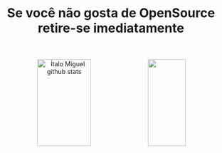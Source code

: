 <!-- <img width=100% src="https://capsule-render.vercel.app/api?type=waving&color=00bfbf&height=120&section=header"/> -->

<!-- <h1 align="center">Sempre foi mais fácil destruir do que criar. Spock</h1> -->
<h1 align="center">Se você não gosta de OpenSource retire-se imediatamente</h1>
</br>
</br>

<div align="center">  
  <img width="49%" height="195px" src="https://github-readme-stats.vercel.app/api?username=ItaloMiguel&show_icons=true&count_private=true&hide_border=true&title_color=00bfbf&icon_color=00bfbf&text_color=c9d1d9&bg_color=0d1117" alt="Ítalo Miguel github stats" /> 
  <img width="41%" height="195px" src="https://github-readme-stats.vercel.app/api/top-langs/?username=ItaloMiguel&layout=compact&hide_border=true&title_color=00bfbf&text_color=00bfbf&bg_color=0d1117" />
<!--    <img src="https://github-profile-trophy.vercel.app/?username=ItaloMiguel&theme=dracula&row=2&no-bg=true&column=3&margin-w=15&margin-h=15" /> -->
</div>

<!-- <img width=100% src="https://capsule-render.vercel.app/api?type=waving&color=00bfbf&height=120&section=footer"/> -->


